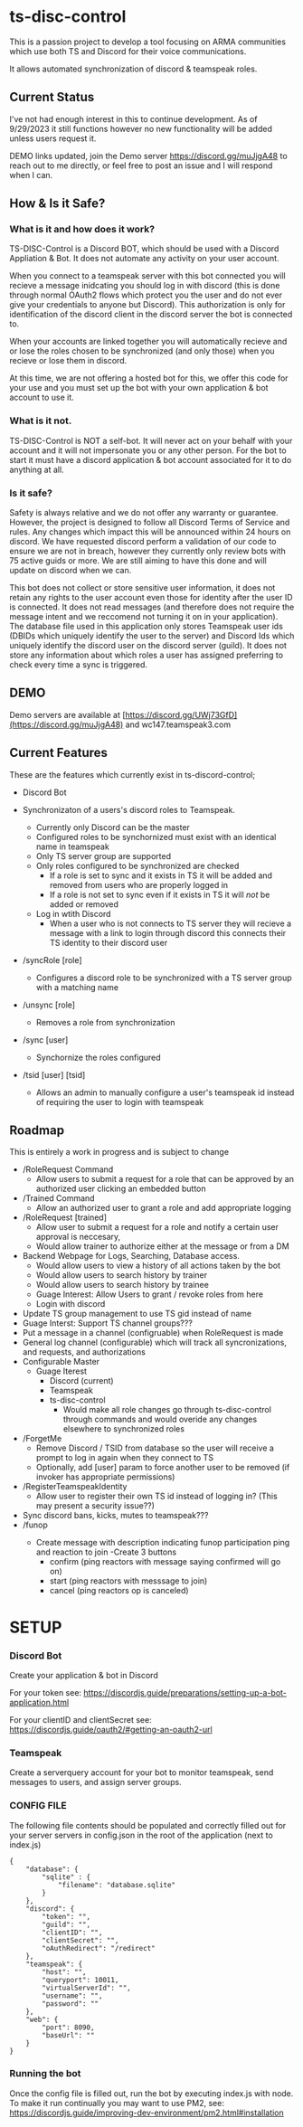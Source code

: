# ts-disc-control

This is a passion project to develop a tool focusing on ARMA communities which use both TS and Discord for their voice communications. 

It allows automated synchronization of discord & teamspeak roles.

## Current Status
I've not had enough interest in this to continue development. As of 9/29/2023 it still functions however no new functionality will be added unless users request it. 

DEMO links updated, join the Demo server https://discord.gg/muJjgA48 to reach out to me directly, or feel free to post an issue and I will respond when I can.

## How & Is it Safe?

### What is it and how does it work?
TS-DISC-Control is a Discord BOT, which should be used with a Discord Appliation & Bot. It does not automate any activity on your user account.

When you connect to a teamspeak server with this bot connected you will recieve a message inidcating you should log in with discord (this is done through normal OAuth2 flows which protect you the user and do not ever give your credentials to anyone but Discord). This authorization is only for identification of the discord client in the discord server the bot is connected to.

When your accounts are linked together you will automatically recieve and or lose the roles chosen to be synchronized (and only those) when you recieve or lose them in discord.

At this time, we are not offering a hosted bot for this, we offer this code for your use and you must set up the bot with your own application & bot account to use it.

### What is it not.
TS-DISC-Control is NOT a self-bot. It will never act on your behalf with your account and it will not impersonate you or any other person.
For the bot to start it must have a discord application & bot account associated for it to do anything at all.

### Is it safe?
Safety is always relative and we do not offer any warranty or guarantee. However, the project is designed to follow all Discord Terms of Service and rules. Any changes which impact this will be announced within 24 hours on discord. We have requested discord perform a validation of our code to ensure we are not in breach, however they currently only review bots with 75 active guids or more. We are still aiming to have this done and will update on discord when we can.

This bot does not collect or store sensitive user information, it does not retain any rights to the user account even those for identity after the user ID is connected. It does not read messages (and therefore does not require the message intent and we reccomend not turning it on in your application). The database file used in this application only stores Teamspeak user ids (DBIDs which uniquely identify the user to the server) and Discord Ids which uniquely identify the discord user on the discord server (guild). It does not store any information about which roles a user has assigned preferring to check every time a sync is triggered.

## DEMO

Demo servers are available at 
[https://discord.gg/UWj73GfD](https://discord.gg/muJjgA48)
and 
wc147.teamspeak3.com

## Current Features
These are the features which currently exist in ts-discord-control;

- Discord Bot
- Synchronizaton of a users's discord roles to Teamspeak.
    - Currently only Discord can be the master
    - Configured roles to be synchornized must exist with an identical name in teamspeak
    - Only TS server group are supported
    - Only roles configured to be synchronized are checked
        - If a role is set to sync and it exists in TS it will be added and removed from users who are properly logged in
        - If a role is not set to sync even if it exists in TS it will *not* be added or removed
    - Log in wtith Discord
        - When a user who is not connects to TS server they will recieve a message with a link to login through discord this connects their TS identity to their discord user

- /syncRole [role]
    - Configures a discord role to be synchronized with a TS server group with a matching name
- /unsync [role]
    - Removes a role from synchronization
- /sync [user]
    - Synchornize the roles configured 
- /tsid [user] [tsid]
    - Allows an admin to manually configure a user's teamspeak id instead of requiring the user to login with teamspeak

## Roadmap
This is entirely a work in progress and is subject to change

- /RoleRequest Command
    - Allow users to submit a request for a role that can be approved by an authorized user clicking an embedded button
- /Trained Command
    - Allow an authorized user to grant a role and add appropriate logging
- /RoleRequest [trained]
    - Allow user to submit a request for a role and notify a certain user approval is neccesary,
    - Would allow trainer to authorize either at the message or from a DM
- Backend Webpage for Logs, Searching, Database access. 
    - Would allow users to view a history of all actions taken by the bot
    - Would allow users to search history by trainer
    - Would allow users to search history by trainee
    - Guage Interest: Allow Users to grant / revoke roles from here
    - Login with discord
- Update TS group management to use TS gid instead of name
- Guage Interst: Support TS channel groups???
- Put a message in a channel (configruable) when RoleRequest is made
- General log channel (configurable) which will track all syncronizations, and requests, and authorizations
- Configurable Master
    - Guage Iterest
        - Discord (current)
        - Teamspeak
        - ts-disc-control
            - Would make all role changes go through ts-disc-control through commands and would overide any changes elsewhere to synchronized roles
- /ForgetMe
    - Remove Discord / TSID from database so the user will receive a prompt to log in again when they connect to TS
    - Optionally, add [user] param to force another user to be removed (if invoker has appropriate permissions)
- /RegisterTeamspeakIdentity
    - Allow user to register their own TS id instead of logging in? (This may present a security issue??)
- Sync discord bans, kicks, mutes to teamspeak???
- /funop <description>
    - Create message with description indicating funop participation ping and reaction to join
    -Create 3 buttons
        - confirm (ping reactors with message saying confirmed will go on)
        - start (ping reactors with messsage to join)
        - cancel (ping reactors op is canceled)
      

# SETUP

### Discord Bot

Create your application & bot in Discord

For your token see: https://discordjs.guide/preparations/setting-up-a-bot-application.html

For your clientID and clientSecret see: https://discordjs.guide/oauth2/#getting-an-oauth2-url

### Teamspeak

Create a serverquery account for your bot to monitor teamspeak, send messages to users, and assign server groups.

### CONFIG FILE

The following file contents should be populated and correctly filled out for your server servers in config.json in the root of the application (next to index.js)

```
{
    "database": {
        "sqlite" : {
            "filename": "database.sqlite"
        }
    },
    "discord": {
        "token": "",
        "guild": "",
        "clientID": "",
        "clientSecret": "",
        "oAuthRedirect": "/redirect"
    },
    "teamspeak": {
        "host": "",
        "queryport": 10011,
        "virtualServerId": "",
        "username": "",
        "password": ""
    },
    "web": {
        "port": 8090,
        "baseUrl": ""
    }
}

```
### Running the bot
Once the config file is filled out, run the bot by executing index.js with node.
To make it run continually you may want to use PM2, see: https://discordjs.guide/improving-dev-environment/pm2.html#installation
